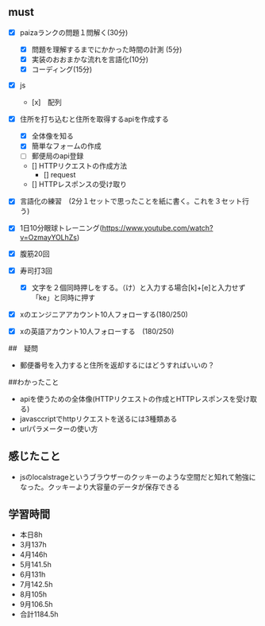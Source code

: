 

## must
- [x] paizaランクの問題１問解く(30分)
  - [x] 問題を理解するまでにかかった時間の計測 (5分)
  - [x] 実装のおおまかな流れを言語化(10分)
  - [x] コーディング(15分)
- [x] js
  - [x]　配列
- [x] 住所を打ち込むと住所を取得するapiを作成する
  - [x] 全体像を知る
  - [x] 簡単なフォームの作成
  - [ ] 郵便局のapi登録
  - [] HTTPリクエストの作成方法
    - [] request
  - [] HTTPレスポンスの受け取り
- [x] 言語化の練習　(2分１セットで思ったことを紙に書く。これを３セット行う)
- [x] 1日10分眼球トレーニング(https://www.youtube.com/watch?v=OzmayYOLhZs)
- [x] 腹筋20回
- [x] 寿司打3回
  - [x] 文字を２個同時押しをする。（け）と入力する場合[k]+[e]と入力せず「ke」と同時に押す
- [x] xのエンジニアアカウント10人フォローする(180/250)
- [x] xの英語アカウント10人フォローする　(180/250)
     

##　疑問
- 郵便番号を入力すると住所を返却するにはどうすればいいの？


##わかったこと
- apiを使うための全体像(HTTPリクエストの作成とHTTPレスポンスを受け取る)
- javasccriptでhttpリクエストを送るには3種類ある
- urlパラメーターの使い方


  
## 感じたこと
- jsのlocalstrageというブラウザーのクッキーのような空間だと知れて勉強になった。クッキーより大容量のデータが保存できる

## 学習時間
  - 本日8h
  - 3月137h
  - 4月146h
  - 5月141.5h
  - 6月131h
  - 7月142.5h
  - 8月105h
  - 9月106.5h
  - 合計1184.5h
    







